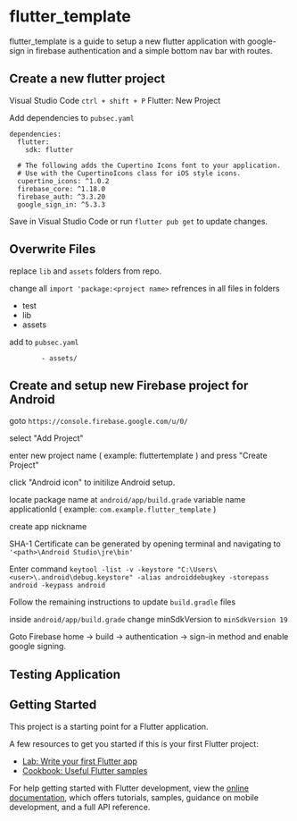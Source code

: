 # flutter_template 

flutter_template is a guide to setup a new flutter application with google-sign in firebase authentication and a simple bottom nav bar with routes.

## Create a new flutter project

Visual Studio Code ``` ctrl + shift + P ``` Flutter: New Project

Add dependencies to ``` pubsec.yaml ```

```
dependencies:
  flutter:
    sdk: flutter
    
  # The following adds the Cupertino Icons font to your application.
  # Use with the CupertinoIcons class for iOS style icons.
  cupertino_icons: ^1.0.2
  firebase_core: ^1.18.0
  firebase_auth: ^3.3.20
  google_sign_in: ^5.3.3
```

Save in Visual Studio Code or run ``` flutter pub get ``` to update changes.

## Overwrite Files 

replace  ``` lib ``` and ``` assets ``` folders from repo.

change all ``` import 'package:<project name> ``` refrences in all files in folders
  - test
  - lib
  - assets


add to ``` pubsec.yaml ```
```   assets:
        - assets/
```

## Create and setup new Firebase project for Android

goto ``` https://console.firebase.google.com/u/0/ ```

select "Add Project"

enter new project name ( example: fluttertemplate ) and press "Create Project"

click "Android icon" to initilize Android setup.

locate package name at ``` android/app/build.grade ```  variable name applicationId ( example: ``` com.example.flutter_template ``` )

create app nickname

SHA-1 Certificate can be generated by opening terminal and navigating to ``` '<path>\Android Studio\jre\bin' ```

Enter command ``` keytool -list -v -keystore "C:\Users\<user>\.android\debug.keystore" -alias androiddebugkey -storepass android -keypass android ```

Follow the remaining instructions to update ``` build.gradle ``` files

inside ``` android/app/build.grade ``` change minSdkVersion to ``` minSdkVersion 19 ```

Goto Firebase home -> build -> authentication -> sign-in method and enable google signing.


## Testing Application

## Getting Started

This project is a starting point for a Flutter application.

A few resources to get you started if this is your first Flutter project:

- [Lab: Write your first Flutter app](https://docs.flutter.dev/get-started/codelab)
- [Cookbook: Useful Flutter samples](https://docs.flutter.dev/cookbook)

For help getting started with Flutter development, view the
[online documentation](https://docs.flutter.dev/), which offers tutorials,
samples, guidance on mobile development, and a full API reference.
